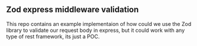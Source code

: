 ##  Zod express middleware validation

This repo contains an example implementaion of how could we use the Zod library to
validate our request body in express, but it could work with any type of rest framework, its just a POC.


